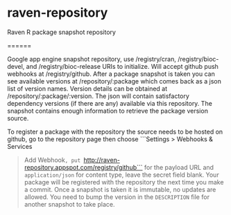 # raven-repository
Raven R package snapshot repository

======

Google app engine snapshot repository, use /registry/cran, /registry/bioc-devel,
and /registry/bioc-release URIs to initialize. Will accept github push webhooks
at /registry/github. After a package snapshot is taken you can see available
versions at /repository/:package which comes back as a json list of version
names. Version details can be obtained at /repository/:package/:version. The
json will contain satisfactory dependency versions (if there are any) available
via this repository. The snapshot contains enough information to retrieve the
package version source.

To register a package with the repository the source needs to be hosted on
github, go to the repository page then choose ```Settings > Webhooks & Services
> Add Webhook```, put ```http://raven-repository.appspot.com/registry/github```
for the payload URL and ```application/json``` for content type, leave the secret
field blank. Your package will be registered with the repository the next time
you make a commit. Once a snapshot is taken it is immutable, no updates are
allowed. You need to bump the version in the ```DESCRIPTION``` file for another
snapshot to take place.

